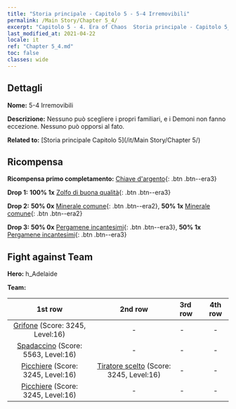 ```yaml
---
title: "Storia principale - Capitolo 5 - 5-4 Irremovibili"
permalink: /Main Story/Chapter 5_4/
excerpt: "Capitolo 5 - 4. Era of Chaos  Storia principale - Capitolo 5_4. 5-4 Irremovibili"
last_modified_at: 2021-04-22
locale: it
ref: "Chapter 5_4.md"
toc: false
classes: wide
---
```


## Dettagli

 **Nome:** 5-4 Irremovibili

 **Descrizione:** Nessuno può scegliere i propri familiari, e i Demoni non fanno eccezione. Nessuno può opporsi al fato.

 **Related to:** [Storia principale Capitolo 5](/it/Main Story/Chapter 5/)

## Ricompensa

 **Ricompensa primo completamento:** [Chiave d'argento](/ItemsIT/con_693/){: .btn .btn--era3}

 **Drop 1:** **100% 1x** [Zolfo di buona qualità](/ItemsIT/mat_15/){: .btn .btn--era3}

 **Drop 2:** **50% 0x** [Minerale comune](/ItemsIT/mat_6/){: .btn .btn--era2}, **50% 1x** [Minerale comune](/ItemsIT/mat_6/){: .btn .btn--era2}

 **Drop 3:** **50% 0x** [Pergamene incantesimi](/ItemsIT/con_694/){: .btn .btn--era3}, **50% 1x** [Pergamene incantesimi](/ItemsIT/con_694/){: .btn .btn--era3}


## Fight against Team
 **Hero:** h_Adelaide

 **Team:**


  | 1st row | 2nd row | 3rd row | 4th row |
  |:----:|:----:|:----|:----:|
  | [Grifone](/it/units/Griffin/) (Score: 3245, Level:16)  | - | - | - |
  | [Spadaccino](/it/units/Swordsman/) (Score: 5563, Level:16)  | - | - | - |
  | [Picchiere](/it/units/Pikeman/) (Score: 3245, Level:16)  | [Tiratore scelto](/it/units/Marksman/) (Score: 3245, Level:16)  | - | - |
  | [Picchiere](/it/units/Pikeman/) (Score: 3245, Level:16)  | - | - | - |


